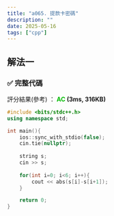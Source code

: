 ```yaml
---
title: "a065. 提款卡密碼"
description: ""
date: 2025-05-16
tags: ["cpp"]
--- 
```


## 解法一

### ✅ 完整代碼

評分結果(參考) ： **<font color="#00bb00">AC</font> (3ms, 316KB)**

```cpp
#include <bits/stdc++.h>
using namespace std;

int main(){
    ios::sync_with_stdio(false);
    cin.tie(nullptr);
    
    string s;
    cin >> s;
    
    for(int i=0; i<6; i++){
        cout << abs(s[i]-s[i+1]);
    }

    return 0;
}
```
